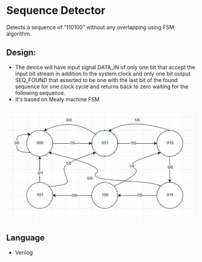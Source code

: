 # Sequence Detector
Detects a sequence of “110100” without any overlapping using FSM algorithm.

## Design:
- The device will have input signal DATA_IN of only one bit that accept the input bit stream in addition to the system clock and only one bit output SEQ_FOUND that asserted to be one with the last bit of the found sequence for one clock cycle and returns back to zero waiting for the following sequence.
- It's based on Mealy machine FSM 

![Mealy](diagram.jpg)


## Language
- Verilog
